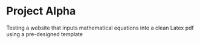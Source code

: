 # Project Alpha
Testing a website that inputs mathematical equations into a clean Latex pdf using a pre-designed template